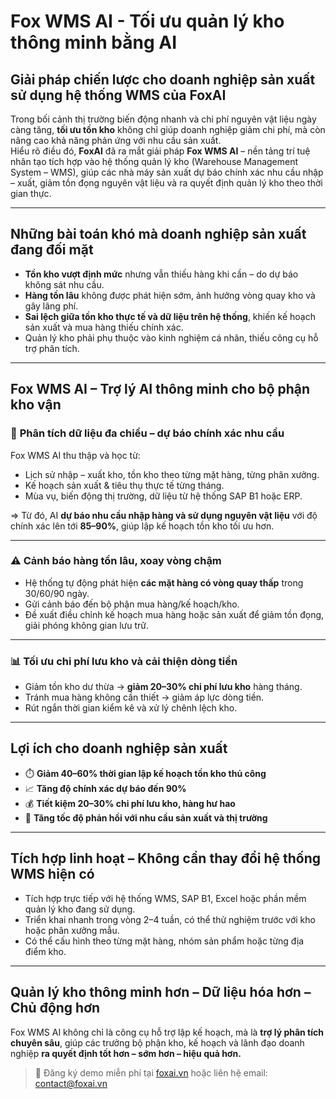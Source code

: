 # Fox WMS AI - Tối ưu quản lý kho thông minh bằng AI 
## Giải pháp chiến lược cho doanh nghiệp sản xuất sử dụng hệ thống WMS của FoxAI

Trong bối cảnh thị trường biến động nhanh và chi phí nguyên vật liệu ngày càng tăng, **tối ưu tồn kho** không chỉ giúp doanh nghiệp giảm chi phí, mà còn nâng cao khả năng phản ứng với nhu cầu sản xuất.  
Hiểu rõ điều đó, **FoxAI** đã ra mắt giải pháp **Fox WMS AI** – nền tảng trí tuệ nhân tạo tích hợp vào hệ thống quản lý kho (Warehouse Management System – WMS), giúp các nhà máy sản xuất dự báo chính xác nhu cầu nhập – xuất, giảm tồn đọng nguyên vật liệu và ra quyết định quản lý kho theo thời gian thực.

---

## Những bài toán khó mà doanh nghiệp sản xuất đang đối mặt

- **Tồn kho vượt định mức** nhưng vẫn thiếu hàng khi cần – do dự báo không sát nhu cầu.  
- **Hàng tồn lâu** không được phát hiện sớm, ảnh hưởng vòng quay kho và gây lãng phí.  
- **Sai lệch giữa tồn kho thực tế và dữ liệu trên hệ thống**, khiến kế hoạch sản xuất và mua hàng thiếu chính xác.  
- Quản lý kho phải phụ thuộc vào kinh nghiệm cá nhân, thiếu công cụ hỗ trợ phân tích.

---

## Fox WMS AI – Trợ lý AI thông minh cho bộ phận kho vận

### 🔎 **Phân tích dữ liệu đa chiều – dự báo chính xác nhu cầu**

Fox WMS AI thu thập và học từ:

- Lịch sử nhập – xuất kho, tồn kho theo từng mặt hàng, từng phân xưởng.  
- Kế hoạch sản xuất & tiêu thụ thực tế từng tháng.  
- Mùa vụ, biến động thị trường, dữ liệu từ hệ thống SAP B1 hoặc ERP.  

=> Từ đó, AI **dự báo nhu cầu nhập hàng và sử dụng nguyên vật liệu** với độ chính xác lên tới **85–90%**, giúp lập kế hoạch tồn kho tối ưu hơn.

---

### ⚠️ **Cảnh báo hàng tồn lâu, xoay vòng chậm**

- Hệ thống tự động phát hiện **các mặt hàng có vòng quay thấp** trong 30/60/90 ngày.  
- Gửi cảnh báo đến bộ phận mua hàng/kế hoạch/kho.  
- Đề xuất điều chỉnh kế hoạch mua hàng hoặc sản xuất để giảm tồn đọng, giải phóng không gian lưu trữ.

---

### 📊 **Tối ưu chi phí lưu kho và cải thiện dòng tiền**

- Giảm tồn kho dư thừa → **giảm 20–30% chi phí lưu kho** hàng tháng.  
- Tránh mua hàng không cần thiết → giảm áp lực dòng tiền.  
- Rút ngắn thời gian kiểm kê và xử lý chênh lệch kho.

---

## Lợi ích cho doanh nghiệp sản xuất

- ⏱️ **Giảm 40–60% thời gian lập kế hoạch tồn kho thủ công**  
- 📈 **Tăng độ chính xác dự báo đến 90%**  
- 💰 **Tiết kiệm 20–30% chi phí lưu kho, hàng hư hao**  
- 🔄 **Tăng tốc độ phản hồi với nhu cầu sản xuất và thị trường**

---

## Tích hợp linh hoạt – Không cần thay đổi hệ thống WMS hiện có

- Tích hợp trực tiếp với hệ thống WMS, SAP B1, Excel hoặc phần mềm quản lý kho đang sử dụng.  
- Triển khai nhanh trong vòng 2–4 tuần, có thể thử nghiệm trước với kho hoặc phân xưởng mẫu.  
- Có thể cấu hình theo từng mặt hàng, nhóm sản phẩm hoặc từng địa điểm kho.

---

## Quản lý kho thông minh hơn – Dữ liệu hóa hơn – Chủ động hơn

Fox WMS AI không chỉ là công cụ hỗ trợ lập kế hoạch, mà là **trợ lý phân tích chuyên sâu**, giúp các trưởng bộ phận kho, kế hoạch và lãnh đạo doanh nghiệp **ra quyết định tốt hơn – sớm hơn – hiệu quả hơn.**

> 📩 Đăng ký demo miễn phí tại [foxai.vn](https://foxai.vn) hoặc liên hệ email: contact@foxai.vn
